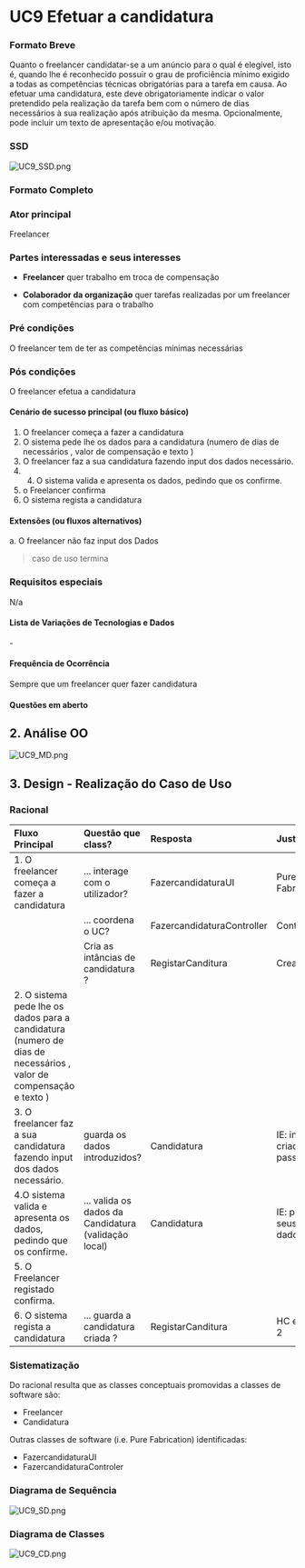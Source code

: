 # UC9 Efetuar a candidatura

### Formato Breve

Quanto o freelancer  candidatar-se a	 um	 anúncio	 para	 o	 qual	 é	 elegível,
isto	é, quando	lhe	é	reconhecido	possuir	o	grau	de	proficiência	mínimo	exigido	a
todas	as	 competências	 técnicas	 obrigatórias	 para	a tarefa	em	 causa. Ao	efetuar
uma	 candidatura,	 este	 deve	 obrigatoriamente	 indicar	 o	 valor	 pretendido	 pela
realização	da	tarefa	bem	com	o	número	de	dias	necessários	à	sua	realização	após
atribuição	 da	 mesma.	 Opcionalmente,	 pode	 incluir	 um	 texto	 de	 apresentação
e/ou	motivação.

### SSD
![UC9_SSD.png](UC9_SSD.png)

### Formato Completo

### Ator principal

Freelancer

### Partes interessadas e seus interesses

* **Freelancer** quer trabalho em troca de compensação

* **Colaborador da organização** quer tarefas realizadas por um freelancer com competências para o trabalho

### Pré condições
 O freelancer tem de ter as competências mínimas necessárias
### Pós condições
O freelancer efetua a candidatura

#### Cenário de sucesso principal (ou fluxo básico)
1. O freelancer começa a fazer a  candidatura
2. O sistema pede lhe os dados para a candidatura (numero de dias de necessários , valor de compensação e texto )
3. O freelancer faz a sua candidatura fazendo input dos dados necessário.
4. 4. O sistema valida e apresenta os dados, pedindo que os confirme.
5. o Freelancer confirma
6. O sistema regista a candidatura

#### Extensões (ou fluxos alternativos)

a. O freelancer não faz input dos Dados
> caso de uso termina

### Requisitos especiais
N/a
#### Lista de Variações de Tecnologias e Dados
\-

#### Frequência de Ocorrência
Sempre que um freelancer quer fazer candidatura

#### Questões em aberto

## 2. Análise OO

![UC9_MD.png](UC9_MD.png)

## 3. Design - Realização do Caso de Uso

### Racional


|Fluxo Principal | Questão que class? | Resposta | Justificação |
|:-------------- |:------------------ |:-------- |:------------------- |
| 1. O freelancer começa a fazer a  candidatura | ... interage com o utilizador? | FazercandidaturaUI | Pure Fabrication |
| | ... coordena o UC? | FazercandidaturaController | Controller
| | Cria as intâncias de candidatura ? | RegistarCanditura |Creator(regra1)
| 2. O sistema pede lhe os dados para a candidatura (numero de dias de necessários , valor de compensação e texto ) | | | |
|3. O freelancer faz a sua candidatura fazendo input dos dados necessário. |  guarda os dados introduzidos? | Candidatura| IE: instância criada no passo 1
|4.O sistema valida e apresenta os dados, pedindo que os confirme.| ... valida os dados da Candidatura (validação local)| Candidatura | IE: possui os seus próprios dados|
|5. O Freelancer registado confirma.|
|6. O sistema regista a candidatura | ... guarda a candidatura criada ?| RegistarCanditura  |HC e LC: Regra 2|  


### Sistematização ##

Do racional resulta que as classes conceptuais promovidas a classes de software são:

* Freelancer
* Candidatura

Outras classes de software (i.e. Pure Fabrication) identificadas:  

* FazercandidaturaUI
* FazercandidaturaControler

###	Diagrama de Sequência

![UC9_SD.png](UC9_SD.png)



###	Diagrama de Classes

![UC9_CD.png](UC9_CD.png)

